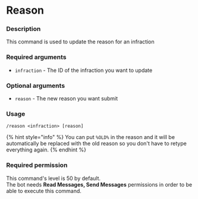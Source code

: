 # Reason

### **Description**

This command is used to update the reason for an infraction

### **Required arguments**

* `infraction` - The ID of the infraction you want to update

### **Optional arguments**

* `reason` - The new reason you want submit

### **Usage**

```
/reason <infraction> [reason]
```

{% hint style="info" %}
You can put `%OLD%` in the reason and it will be automatically be replaced with the old reason so you don't have to retype everything again.
{% endhint %}

### **Required permission**

This command's level is 50 by default.\
The bot needs **Read Messages, Send Messages** permissions in order to be able to execute this command.
